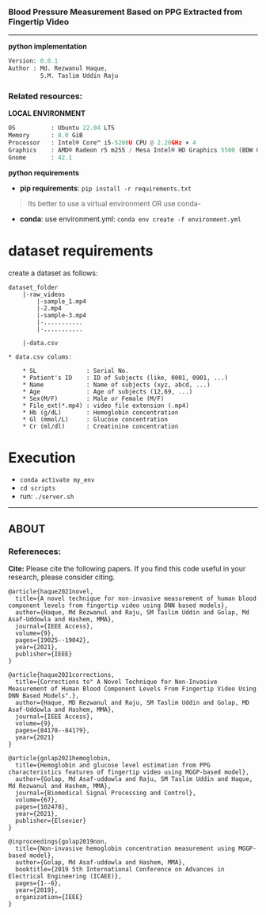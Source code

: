 ### Blood Pressure Measurement Based on PPG Extracted from Fingertip Video
----

**python implementation**

```python
Version: 0.0.1  
Author : Md. Rezwanul Haque,
         S.M. Taslim Uddin Raju
```
### **Related resources**:


**LOCAL ENVIRONMENT**  
```python
OS          : Ubuntu 22.04 LTS       
Memory      : 8.0 GiB 
Processor   : Intel® Core™ i5-5200U CPU @ 2.20GHz × 4    
Graphics    : AMD® Radeon r5 m255 / Mesa Intel® HD Graphics 5500 (BDW GT2)  
Gnome       : 42.1 
```

**python requirements**
* **pip requirements**: ```pip install -r requirements.txt``` 
> Its better to use a virtual environment 
OR use conda-
* **conda**: use environment.yml: ```conda env create -f environment.yml```


# dataset requirements

create a dataset as follows:
 
```
dataset_folder
    |-raw_videos
        |-sample_1.mp4
        |-2.mp4
        |-sample-3.mp4
        |-...........
        |-...........

    |-data.csv

```

```
* data.csv colums:

    * SL              : Serial No.
    * Patient's ID    : ID of Subjects (like, 0001, 0901, ...)
    * Name            : Name of subjects (xyz, abcd, ...)
    * Age             : Age of subjects (12,69, ...)
    * Sex(M/F)        : Male or Female (M/F)
    * File_ext(*.mp4) : video file extension (.mp4)
    * Hb (g/dL)       : Hemoglobin concentration
    * Gl (mmol/L)     : Glucose concentration
    * Cr (ml/dl)      : Creatinine concentration
```

# Execution
- ```conda activate my_env```
- ```cd scripts```
- run: ```./server.sh```


<!-- **LaTex Utils Install**

```sudo apt install texlive-latex-base```

```sudo apt-get install texlive-latex-extra```

# Execution
- ```conda activate your_env```
- ```cd scripts```
- run: ```./server.sh```


- use **debug.ipynb** for visualization -->

---
## ABOUT
### Refereneces:

**Cite:** Please cite the following papers. If you find this code useful in your research, please consider citing.

```bibtext
@article{haque2021novel,
  title={A novel technique for non-invasive measurement of human blood component levels from fingertip video using DNN based models},
  author={Haque, Md Rezwanul and Raju, SM Taslim Uddin and Golap, Md Asaf-Uddowla and Hashem, MMA},
  journal={IEEE Access},
  volume={9},
  pages={19025--19042},
  year={2021},
  publisher={IEEE}
}
```

```bibtext
@article{haque2021corrections,
  title={Corrections to" A Novel Technique for Non-Invasive Measurement of Human Blood Component Levels From Fingertip Video Using DNN Based Models".},
  author={Haque, MD Rezwanul and Raju, SM Taslim Uddin and Golap, MD Asaf-Uddowla and Hashem, MMA},
  journal={IEEE Access},
  volume={9},
  pages={84178--84179},
  year={2021}
}
```

```bibtext
@article{golap2021hemoglobin,
  title={Hemoglobin and glucose level estimation from PPG characteristics features of fingertip video using MGGP-based model},
  author={Golap, Md Asaf-uddowla and Raju, SM Taslim Uddin and Haque, Md Rezwanul and Hashem, MMA},
  journal={Biomedical Signal Processing and Control},
  volume={67},
  pages={102478},
  year={2021},
  publisher={Elsevier}
}
```

```bibtext
@inproceedings{golap2019non,
  title={Non-invasive hemoglobin concentration measurement using MGGP-based model},
  author={Golap, Md Asaf-uddowla and Hashem, MMA},
  booktitle={2019 5th International Conference on Advances in Electrical Engineering (ICAEE)},
  pages={1--6},
  year={2019},
  organization={IEEE}
}
```